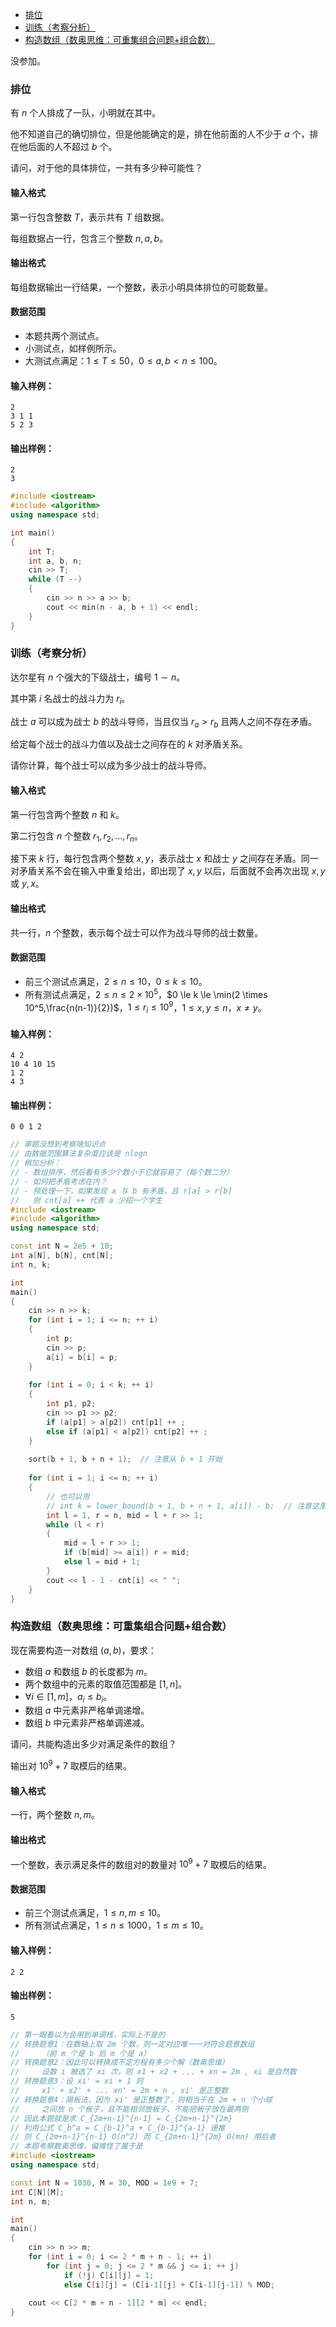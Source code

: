 
<!-- @import "[TOC]" {cmd="toc" depthFrom=1 depthTo=6 orderedList=false} -->

<!-- code_chunk_output -->

- [排位](#排位)
- [训练（考察分析）](#训练考察分析)
- [构造数组（数奥思维：可重集组合问题+组合数）](#构造数组数奥思维可重集组合问题组合数)

<!-- /code_chunk_output -->

没参加。

### 排位

有 $n$ 个人排成了一队，小明就在其中。

他不知道自己的确切排位，但是他能确定的是，排在他前面的人不少于 $a$ 个，排在他后面的人不超过 $b$ 个。

请问，对于他的具体排位，一共有多少种可能性？

<h4>输入格式</h4>

第一行包含整数 $T$，表示共有 $T$ 组数据。

每组数据占一行，包含三个整数 $n,a,b$。

<h4>输出格式</h4>

每组数据输出一行结果，一个整数，表示小明具体排位的可能数量。

<h4>数据范围</h4>

- 本题共两个测试点。
- 小测试点，如样例所示。
- 大测试点满足：$1≤T≤50$，$0 \le a,b < n \le 100$。

<h4>输入样例：</h4>

```
2
3 1 1
5 2 3
```

<h4>输出样例：</h4>

```
2
3
```

```cpp
#include <iostream>
#include <algorithm>
using namespace std;

int main()
{
    int T;
    int a, b, n;
    cin >> T;
    while (T --)
    {
        cin >> n >> a >> b;
        cout << min(n - a, b + 1) << endl;
    }
}
```

### 训练（考察分析）

达尔星有 $n$ 个强大的下级战士，编号 $1 \sim n$。

其中第 $i$ 名战士的战斗力为 $r_i$。

战士 $a$ 可以成为战士 $b$ 的战斗导师，当且仅当 $r_a > r_b$ 且两人之间不存在矛盾。

给定每个战士的战斗力值以及战士之间存在的 $k$ 对矛盾关系。

请你计算，每个战士可以成为多少战士的战斗导师。

<h4>输入格式</h4>

第一行包含两个整数 $n$ 和 $k$。

第二行包含 $n$ 个整数 $r_1,r_2,...,r_n$。

接下来 $k$ 行，每行包含两个整数 $x,y$，表示战士 $x$ 和战士 $y$ 之间存在矛盾。同一对矛盾关系不会在输入中重复给出，即出现了 $x,y$ 以后，后面就不会再次出现 $x,y$ 或 $y,x$。

<h4>输出格式</h4>

共一行，$n$ 个整数，表示每个战士可以作为战斗导师的战士数量。

<h4>数据范围</h4>

- 前三个测试点满足，$2 \le n \le 10$，$0 \le k \le 10$。
- 所有测试点满足，$2 \le n \le 2 \times 10^5$，$0 \le k \le \min(2 \times 10^5,\frac{n(n-1)}{2})$，$1 \le r_i \le 10^9$，$1 \le x,y \le n$，$x \neq y$。

<h4>输入样例：</h4>

```
4 2
10 4 10 15
1 2
4 3
```

<h4>输出样例：</h4>

```
0 0 1 2
```

```cpp
// 审题没想到考察啥知识点
// 由数据范围算法复杂度应该是 nlogn
// 稍加分析：
// - 数组排序，然后看有多少个数小于它就容易了（每个数二分）
// - 如何把矛盾考虑在内？
// - 预处理一下，如果发现 a 与 b 有矛盾，且 r[a] > r[b]
//   则 cnt[a] ++ 代表 a 少招一个学生
#include <iostream>
#include <algorithm>
using namespace std;

const int N = 2e5 + 10;
int a[N], b[N], cnt[N];
int n, k;

int
main()
{
    cin >> n >> k;
    for (int i = 1; i <= n; ++ i)
    {
        int p;
        cin >> p;
        a[i] = b[i] = p;
    }
    
    for (int i = 0; i < k; ++ i)
    {
        int p1, p2;
        cin >> p1 >> p2;
        if (a[p1] > a[p2]) cnt[p1] ++ ;
        else if (a[p1] < a[p2]) cnt[p2] ++ ;
    }
    
    sort(b + 1, b + n + 1);  // 注意从 b + 1 开始
    
    for (int i = 1; i <= n; ++ i)
    {
        // 也可以用
        // int k = lower_bound(b + 1, b + n + 1, a[i]) - b;  // 注意这里返回的指针
        int l = 1, r = n, mid = l + r >> 1;
        while (l < r)
        {
            mid = l + r >> 1;
            if (b[mid] >= a[i]) r = mid;
            else l = mid + 1;
        }
        cout << l - 1 - cnt[i] << " ";
    }
}
```

### 构造数组（数奥思维：可重集组合问题+组合数）

现在需要构造一对数组 $(a,b)$，要求：

- 数组 $a$ 和数组 $b$ 的长度都为 $m$。
- 两个数组中的元素的取值范围都是 $[1,n]$。
- $\forall i \in [1,m]$，$a_i \le b_i$。
- 数组 $a$ 中元素非严格单调递增。
- 数组 $b$ 中元素非严格单调递减。

请问，共能构造出多少对满足条件的数组？

输出对 $10^9+7$ 取模后的结果。

<h4>输入格式</h4>

一行，两个整数 $n,m$。

<h4>输出格式</h4>

一个整数，表示满足条件的数组对的数量对 $10^9+7$ 取模后的结果。

<h4>数据范围</h4>

- 前三个测试点满足，$1 \le n,m \le 10$。
- 所有测试点满足，$1 \le n \le 1000$，$1 \le m \le 10$。

<h4>输入样例：</h4>

```
2 2
```

<h4>输出样例：</h4>

```
5
```

```cpp
// 第一眼看以为会用到单调栈，实际上不是的
// 转换题意1：在数轴上取 2m 个数，则一定对应唯一一对符合题意数组
//     （前 m 个是 b 后 m 个是 a）
// 转换题意2：因此可以转换成不定方程有多少个解（数奥思维）
//     设数 i 被选了 xi 次，则 x1 + x2 + ... + xn = 2m , xi 是自然数
// 转换题意3：设 xi' = xi + 1 则
//     x1' + x2' + ... xn' = 2m + n , xi' 是正整数
// 转换题意4：隔板法，因为 xi' 是正整数了，则相当于在 2m + n 个小球
//     之间放 n 个板子，且不能相邻放板子、不能把板子放在最两侧
// 因此本题就是求 C_{2m+n-1}^{n-1} = C_{2m+n-1}^{2m}
// 利用公式 C_b^a = C_{b-1}^a + C_{b-1}^{a-1} 递推
// 则 C_{2m+n-1}^{n-1} O(n^2) 而 C_{2m+n-1}^{2m} O(mn) 用后者
// 本题考察数奥思维，偏难怪了属于是
#include <iostream>
using namespace std;

const int N = 1030, M = 30, MOD = 1e9 + 7;
int C[N][M];
int n, m;

int
main()
{
    cin >> n >> m;
    for (int i = 0; i <= 2 * m + n - 1; ++ i)
        for (int j = 0; j <= 2 * m && j <= i; ++ j)
            if (!j) C[i][j] = 1;
            else C[i][j] = (C[i-1][j] + C[i-1][j-1]) % MOD;
    
    cout << C[2 * m + n - 1][2 * m] << endl;
}
```
